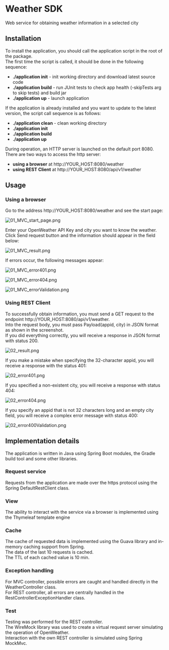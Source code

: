 # Weather SDK
Web service for obtaining weather information in a selected city

## Installation
To install the application, you should call the application script in the root of the package.  
The first time the script is called, it should be done in the following sequence:  

- **./application init** - init working directory and download latest source code  
- **./application build** - run JUnit tests to check app health (-skipTests arg to skip tests) and build jar  
- **./application up** - launch application  

If the application is already installed and you want to update to the latest version, the script call sequence is as follows:
- **./application clean** - clean working directory
- **./application init**  
- **./application build**  
- **./application up**  

During operation, an HTTP server is launched on the default port 8080.  
There are two ways to access the http server:
- **using a browser** at http://YOUR_HOST:8080/weather
- **using REST Client** at http://YOUR_HOST:8080/api/v1/weather

## Usage

### Using a browser

Go to the address http://YOUR_HOST:8080/weather and see the start page:  

![01_MVC_start_page.png](images%2F01_MVC_start_page.png)  

Enter your OpenWeather API Key and city you want to know the weather.  
Click Send request button and the information should appear in the field below:

![01_MVC_result.png](images%2F01_MVC_result.png)

If errors occur, the following messages appear:

![01_MVC_error401.png](images%2F01_MVC_error401.png)  

![01_MVC_error404.png](images%2F01_MVC_error404.png)  

![01_MVC_errorValidation.png](images%2F01_MVC_errorValidation.png)

### Using REST Client  
To successfully obtain information, you must send a GET request to the endpoint http://YOUR_HOST:8080/api/v1/weather.   
Into the request body, you must pass Payload(appid, city) in JSON format as shown in the screenshot.  
If you did everything correctly, you will receive a response in JSON format with status 200.  

![02_result.png](images%2F02_result.png)

If you make a mistake when specifying the 32-character appid, you will receive a response with the status 401:  

![02_error401.png](images%2F02_error401.png)  

If you specified a non-existent city, you will receive a response with status 404:  

![02_error404.png](images%2F02_error404.png)

If you specify an appid that is not 32 characters long and an empty city field, you will receive a complex error message with status 400:  

![02_error400Validation.png](images%2F02_error400Validation.png)

## Implementation details

The application is written in Java using Spring Boot modules, the Gradle build tool and some other libraries.

### Request service

Requests from the application are made over the https protocol using the Spring DefaultRestClient class.  

### View

The ability to interact with the service via a browser is implemented using the Thymeleaf template engine

### Cache

The cache of requested data is implemented using the Guava library and in-memory caching support from Spring.  
The data of the last 10 requests is cached.  
The TTL of each cached value is 10 min.

### Exception handling

For MVC controller, possible errors are caught and handled directly in the WeatherController class.  
For REST controller, all errors are centrally handled in the RestControllerExceptionHandler class.

### Test
Testing was performed for the REST controller.  
The WireMock library was used to create a virtual request server simulating the operation of OpenWeather.  
Interaction with the own REST controller is simulated using Spring MockMvc.  

